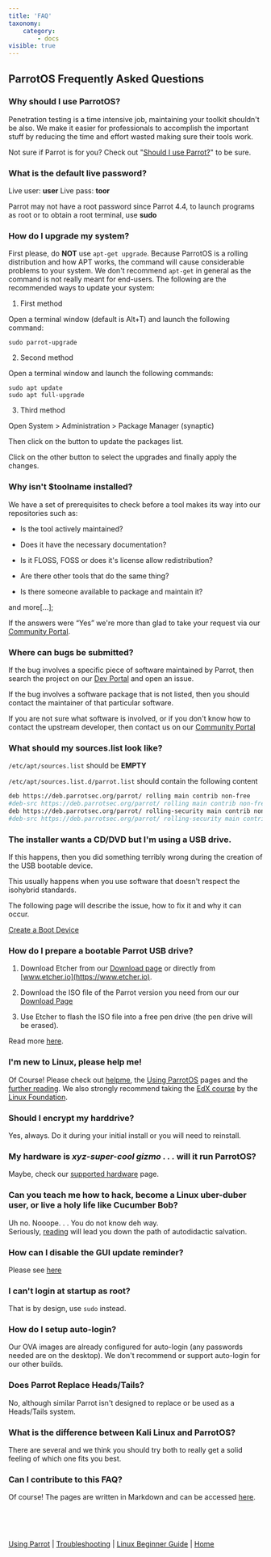```yaml
---
title: 'FAQ'
taxonomy:
    category:
        - docs
visible: true
---
```


## ParrotOS Frequently Asked Questions

### Why should I use ParrotOS?

Penetration testing is a time intensive job, maintaining your toolkit shouldn't 
be also. We make it easier for professionals to accomplish the important stuff 
by reducing the time and effort wasted making sure their tools work.

Not sure if Parrot is for you? Check out "[Should I use Parrot?](https://docs.parrot.sh/intro/what-is-parrot/#should-i-use-parrot)" to be sure.

### What is the default live password?

Live user: **user**
Live pass: **toor**

Parrot may not have a root password since Parrot 4.4, to launch programs as root or to obtain a root terminal, use **sudo**

### How do I upgrade my system?

First please, do __NOT__ use `apt-get upgrade`. Because ParrotOS is a rolling distribution and how APT works, the command will cause considerable problems to your system. We don't recommend `apt-get` in general as the command is not really meant for end-users. The following are the recommended ways to update your system:

1) First method

Open a terminal window (default is Alt+T) and launch the following command:

```text
sudo parrot-upgrade
```

2) Second method

Open a terminal window and launch the following commands:

```text
sudo apt update
sudo apt full-upgrade
```

3) Third method

Open System > Administration > Package Manager (synaptic)

Then click on the button to update the packages list.

Click on the other button to select the upgrades and finally apply the changes.

### Why isn't $toolname installed?

We have a set of prerequisites to check before a tool makes its way into our repositories such as:

- Is the tool actively maintained?

- Does it have the necessary documentation?

- Is it FLOSS, FOSS or does it's license allow redistribution?

- Are there other tools that do the same thing?

- Is there someone available to package and maintain it?


and more[...];


If the answers were “Yes” we're more than glad to take your request via our [Community Portal](https://community.parrotsec.org/c/development).


### Where can bugs be submitted?

If the bug involves a specific piece of software maintained by Parrot, then search the project on our [Dev Portal](https://nest.parrotsec.org/) and open an issue.

If the bug involves a software package that is not listed, then you should contact the maintainer of that particular software.

If you are not sure what software is involved, or if you don't know how to contact the upstream developer, then contact us on our [Community Portal](https://community.parrotsec.org/c/development/)

### What should my sources.list look like?

`/etc/apt/sources.list` should be **EMPTY**

`/etc/apt/sources.list.d/parrot.list` should contain the following content

```bash
deb https://deb.parrotsec.org/parrot/ rolling main contrib non-free
#deb-src https://deb.parrotsec.org/parrot/ rolling main contrib non-free
deb https://deb.parrotsec.org/parrot/ rolling-security main contrib non-free
#deb-src https://deb.parrotsec.org/parrot/ rolling-security main contrib non-free
```


### The installer wants a CD/DVD but I'm using a USB drive.

If this happens, then you did something terribly wrong during the creation of the USB bootable device.

This usually happens when you use software that doesn't respect the isohybrid standards.

The following page will describe the issue, how to fix it and why it can occur.

[Create a Boot Device](https://docs.parrot.sh/getting-started/create-boot-device/)

### How do I prepare a bootable Parrot USB drive?

1) Download Etcher from our [Download page](https://www.parrot.sh/download.php) or directly from [www.etcher.io](https://www.etcher.io).

2) Download the ISO file of the Parrot version you need from our our [Download Page](https://www.parrot.sh/download.php)

3) Use Etcher to flash the ISO file into a free pen drive (the pen drive will be erased).

Read more [here](https://docs.parrot.sh/getting-started/create-boot-device).

### I'm new to Linux, please help me!

Of Course! Please check out [helpme](https://docs.parrot.sh/library/helpme/), the [Using ParrotOS](https://docs.parrot.sh/info/start/) pages and the [further reading](https://docs.parrot.sh/library/start/). We also strongly recommend taking the [EdX course](https://www.edx.org/course/introduction-to-linux/) by the [Linux Foundation](https://www.linuxfoundation.org/).

### Should I encrypt my harddrive?

Yes, always. Do it during your initial install or you will need to reinstall. 

### My hardware is *xyz-super-cool gizmo . . .* will it run ParrotOS?

Maybe, check our [supported hardware](https://docs.parrot.sh/trbl/supported-hardware/) page.

### Can you teach me how to hack, become a Linux uber-duber user, or live a holy life like Cucumber Bob?

Uh no. Nooope. . . You do not know deh way. <br>Seriously, [reading](https://docs.parrot.sh/library/start/) will lead you down the path of autodidactic salvation.

### How can I disable the GUI update reminder? 

Please see [here](https://community.parrotsec.org/t/parrot-updater/1485/2)

### I can't login at startup as root?

That is by design, use `sudo` instead.

### How do I setup auto-login?

Our OVA images are already configured for auto-login (any passwords needed are on the desktop). We don't recommend or support auto-login for our other builds.

### Does Parrot Replace Heads/Tails?

No, although similar Parrot isn't designed to replace or be used as a Heads/Tails system.

### What is the difference between Kali Linux and ParrotOS? 

There are several and we think you should try both to really get a solid feeling of which one fits you best. 

### Can I contribute to this FAQ?

Of course! The pages are written in Markdown and can be accessed [here](https://nest.parrotsec.org/parrot-organization/documentation/blob/master/docs/faq.md).


&nbsp;

&nbsp;

[Using Parrot](https://docs.parrot.sh/info/start/) | [Troubleshooting](https://docs.parrot.sh/trbl/start/) | [Linux Beginner Guide](https://docs.parrot.sh/library/lbg-basics/) | [Home](https://docs.parrot.sh/)
